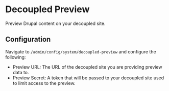 # Decoupled Preview

Preview Drupal content on your decoupled site.

## Configuration

Navigate to `/admin/config/system/decoupled-preview` and configure the following:

* Preview URL: The URL of the decoupled site you are providing preview data to.
* Preview Secret: A token that will be passed to your decoupled site used to
limit access to the preview.